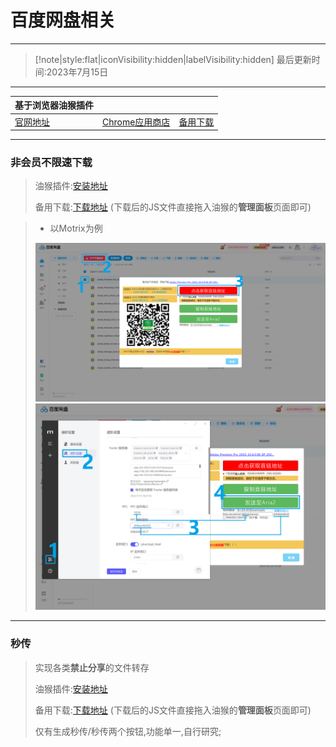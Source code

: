 # 百度网盘相关
---
>[!note|style:flat|iconVisibility:hidden|labelVisibility:hidden]
> 最后更新时间:2023年7月15日
---
|基于浏览器油猴插件|||
|---|---|---|
|[官网地址](https://www.tampermonkey.net/)|[Chrome应用商店](https://chrome.google.com/webstore/detail/tampermonkey/dhdgffkkebhmkfjojejmpbldmpobfkfo)|[备用下载](https://pan.2dog.dog/OD_02/01-RuanJian/003-GuGeLiuLanQiChaJian)|
---
### 非会员不限速下载
> 油猴插件:[安装地址](https://greasyfork.org/zh-CN/scripts/463171-%E7%99%BE%E5%BA%A6%E7%BD%91%E7%9B%98%E5%8D%83%E5%8D%83%E4%B8%8B%E8%BD%BD%E5%8A%A9%E6%89%8B)
>
> 备用下载:[下载地址](https://pan.2dog.dog/OD_02/01-RuanJian/002-BaiDuWangPan) (下载后的JS文件直接拖入油猴的**管理面板**页面即可)

> - 以Motrix为例
> 
> ![](/img/2023-07-15-22-23-01.png)
> ![](/img/2023-07-15-22-26-18.png)

---
### 秒传
> 实现各类**禁止分享**的文件转存
>
> 油猴插件:[安装地址](https://greasyfork.org/zh-CN/scripts/427628-%E7%99%BE%E5%BA%A6%E7%BD%91%E7%9B%98%E7%A7%92%E4%BC%A0%E9%93%BE%E6%8E%A5%E6%8F%90%E5%8F%96-%E6%9C%80%E6%96%B0%E5%8F%AF%E7%BB%B4%E6%8A%A4%E7%89%88%E6%9C%AC)
> 
> 备用下载:[下载地址](https://pan.2dog.dog/OD_02/01-RuanJian/002-BaiDuWangPan) (下载后的JS文件直接拖入油猴的**管理面板**页面即可)
> 
> 仅有生成秒传/秒传两个按钮,功能单一,自行研究;